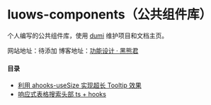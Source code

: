 # luows-components（公共组件库）
个人编写的公共组件库，使用 [dumi](https://github.com/umijs/dumi "dumi") 维护项目和文档主页。

网站地址：待添加
博客地址：[功能设计 · 黑熊君](https://www.yuque.com/luowenshuai/design "功能设计 · 黑熊君")

#### 目录
- [利用 ahooks-useSize 实现超长 Tooltip 效果](https://www.yuque.com/luowenshuai/design/gk0oxc "利用 ahooks-useSize 实现超长 Tooltip 效果")
- [响应式表格搜索头部 ts + hooks](https://www.yuque.com/luowenshuai/design/ygflaic "响应式表格搜索头部 ts + hooks")
